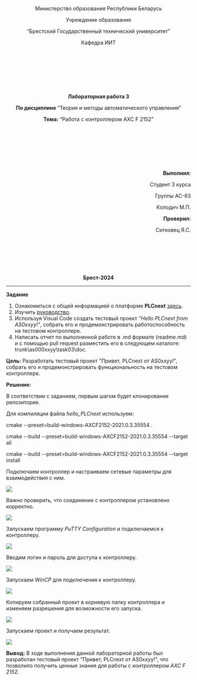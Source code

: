 <p align="center">Министерство образования Республики Беларусь</p>
<p align="center">Учреждение образования</p>
<p align="center">“Брестский Государственный технический университет”</p>
<p align="center">Кафедра ИИТ</p>
<br><br><br><br><br><br>
<p align="center"><strong>Лабораторная работа 3</strong></p>
<p align="center"><strong>По дисциплине</strong> “Теория и методы автоматического управления”</p>
<p align="center"><strong>Тема:</strong> “Работа с контроллером AXC F 2152”</p>
<br><br><br><br><br><br>
<p align="right"><strong>Выполнил</strong>:</p>
<p align="right">Студент 3 курса</p>
<p align="right">Группы АС-63</p>
<p align="right">Колодич М.П.</p>
<p align="right"><strong>Проверил:</strong></p>
<p align="right">Ситковец Я.С.</p>
<br><br><br><br><br>
<p align="center"><strong>Брест-2024</strong></p>

---

**Задание**

1. Ознакомиться с общей информацией о платформе **PLCnext** [здесь](https://www.plcnext.help/te/About/Home.htm).
2. Изучить [руководство](https://github.com/savushkin-r-d/PLCnext-howto/tree/master/HowTo%20build%20program%20Hello%20PLCnext).
3. Используя Visual Code создать тестовый проект *"Hello PLCnext from AS0xxyy!"*, собрать его и продемонстрировать работоспособность на тестовом контроллере.
4. Написать отчет по выполненной работе в .md формате (readme.md) и с помощью pull request разместить его в следующем каталоге: trunk\as000xxyy\task03\doc.


<p> <strong>Цель:</strong> Разработать тестовый проект "Привет, PLCnext от AS0xxyy!", собрать его и продемонстрировать функциональность на тестовом контроллере.</p>

<p> <strong>Решение:</strong> </p>

<p>В соответствии с заданием, первым шагом будет клонирование репозитория.</p>

<p>Для компиляции файла <em>hello_PLCnext</em> используем:</p>


cmake --preset=build-windows-AXCF2152-2021.0.3.35554 .

cmake --build --preset=build-windows-AXCF2152-2021.0.3.35554 --target all

cmake --build --preset=build-windows-AXCF2152-2021.0.3.35554 --target install

<p>Подключаем контроллер и настраиваем сетевые параметры для взаимодействия с ним.</p>

![](images/conect.png) 

<p>Важно проверить, что соединение с контроллером установлено корректно.

![](images/network_conf.png) 

<p>Запускаем программу <em>PuTTY Configuration</em> и подключаемся к контроллеру.</p>

![](images/PuTTY_conect.png)

<p>Вводим логин и пароль для доступа к контроллеру.</p>

![](images/PuTTY_log_pass.png)

<p>Запускаем <em>WinCP</em> для подключения к контроллеру.</p>

![](images/WinCP_conect.png) 

<p>Копируем собранный проект в корневую папку контроллера и изменяем разрешения для возможности его запуска.</p>

![](images/hi_PLCnext_settings.png)

<p>Запускаем проект и получаем результат.</p>

![](images/result.png) 

<p> <strong>Вывод:</strong> В ходе выполнения данной лабораторной работы был разработан тестовый проект "Привет, PLCnext от AS0xxyy!", что позволило получить ценные знания для работы с контроллером <em>AXC F 2152</em>.</p>